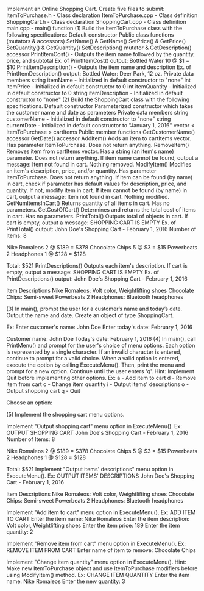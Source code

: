 Implement an Online Shopping Cart. Create five files to submit:
ItemToPurchase.h - Class declaration
ItemToPurchase.cpp - Class definition
ShoppingCart.h - Class declaration
ShoppingCart.cpp - Class definition
main.cpp - main() function
(1) Build the ItemToPurchase class with the following specifications:
Default constructor
Public class functions (mutators & accessors)
SetName() & GetName()
SetPrice() & GetPrice()
SetQuantity() & GetQuantity()
SetDescription() mutator & GetDescription() accessor
PrintItemCost() - Outputs the item name followed by the quantity, price, and subtotal
Ex. of PrintItemCost() output:
Bottled Water 10 @ $1 = $10
PrintItemDescription() - Outputs the item name and description
Ex. of PrintItemDescription() output:
Bottled Water: Deer Park, 12 oz.
Private data members
string itemName - Initialized in default constructor to "none"
int itemPrice - Initialized in default constructor to 0
int itemQuantity - Initialized in default constructor to 0
string itemDescription - Initialized in default constructor to "none"
(2) Build the ShoppingCart class with the following specifications.
Default constructor
Parameterized constructor which takes the customer name and date as parameters
Private data members
string customerName - Initialized in default constructor to "none"
string currentDate - Initialized in default constructor to "January 1, 2016"
vector < ItemToPurchase > cartItems
Public member functions
GetCustomerName() accessor
GetDate() accessor
AddItem()
Adds an item to cartItems vector. Has parameter ItemToPurchase. Does not return anything.
RemoveItem()
Removes item from cartItems vector. Has a string (an item's name) parameter. Does not return anything.
If item name cannot be found, output a message: Item not found in cart. Nothing removed.
ModifyItem()
Modifies an item's description, price, and/or quantity. Has parameter ItemToPurchase. Does not return anything.
If item can be found (by name) in cart, check if parameter has default values for description, price, and quantity. If not, modify item in cart.
If item cannot be found (by name) in cart, output a message: Item not found in cart. Nothing modified.
GetNumItemsInCart()
Returns quantity of all items in cart. Has no parameters.
GetCostOfCart()
Determines and returns the total cost of items in cart. Has no parameters.
PrintTotal()
Outputs total of objects in cart.
If cart is empty, output a message: SHOPPING CART IS EMPTY
Ex. of PrintTotal() output:
John Doe's Shopping Cart - February 1, 2016
Number of Items: 8
 
Nike Romaleos 2 @ $189 = $378
Chocolate Chips 5 @ $3 = $15
Powerbeats 2 Headphones 1 @ $128 = $128
 
Total: $521
PrintDescriptions()
Outputs each item's description.
If cart is empty, output a message: SHOPPING CART IS EMPTY
Ex. of PrintDescriptions() output:
John Doe's Shopping Cart - February 1, 2016
 
Item Descriptions
Nike Romaleos: Volt color, Weightlifting shoes
Chocolate Chips: Semi-sweet
Powerbeats 2 Headphones: Bluetooth headphones
 
(3) In main(), prompt the user for a customer’s name and today’s date. Output the name and date. Create an object of type ShoppingCart.
 
Ex:
Enter customer's name:
John Doe
Enter today's date:
February 1, 2016
 
Customer name: John Doe
Today's date: February 1, 2016
(4) In main(), call PrintMenu() and prompt for the user's choice of menu options. Each option is represented by a single character.
If an invalid character is entered, continue to prompt for a valid choice. When a valid option is entered, execute the option by calling ExecuteMenu(). Then, print the menu and prompt for a new option. Continue until the user enters 'q'.
Hint: Implement Quit before implementing other options.
Ex:
a - Add item to cart
d - Remove item from cart
c - Change item quantity
i - Output items' descriptions
o - Output shopping cart
q - Quit
 
Choose an option:
 
(5) Implement the shopping cart menu options.
 
Implement "Output shopping cart" menu option in ExecuteMenu().
Ex:
OUTPUT SHOPPING CART
John Doe's Shopping Cart - February 1, 2016
Number of Items: 8
 
Nike Romaleos 2 @ $189 = $378
Chocolate Chips 5 @ $3 = $15
Powerbeats 2 Headphones 1 @ $128 = $128
 
Total: $521
Implement "Output items' descriptions" menu option in ExecuteMenu().
Ex:
OUTPUT ITEMS' DESCRIPTIONS
John Doe's Shopping Cart - February 1, 2016
 
Item Descriptions
Nike Romaleos: Volt color, Weightlifting shoes
Chocolate Chips: Semi-sweet
Powerbeats 2 Headphones: Bluetooth headphones
 
Implement "Add item to cart" menu option in ExecuteMenu().
Ex:
ADD ITEM TO CART
Enter the item name:
Nike Romaleos
Enter the item description:
Volt color, Weightlifting shoes
Enter the item price:
189
Enter the item quantity:
2
 
Implement "Remove item from cart" menu option in ExecuteMenu().
Ex:
REMOVE ITEM FROM CART
Enter name of item to remove:
Chocolate Chips
 
Implement "Change item quantity" menu option in ExecuteMenu().
Hint: Make new ItemToPurchase object and use ItemToPurchase modifiers before using ModifyItem() method.
Ex:
CHANGE ITEM QUANTITY
Enter the item name:
Nike Romaleos
Enter the new quantity:
3

